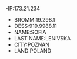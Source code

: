 -IP:173.21.234
- BROMM:19.298.1
- DESS:919.9988.11
- NAME:SOFIA
- LAST NAME:LENIVSKA
- CITY:POZNAN
- LAND:POLAND
  

<!---
Kok917/Kok917 is a ✨ special ✨ repository because its `README.md` (this file) appears on your GitHub profile.
You can click the Preview link to take a look at your changes.
--->
